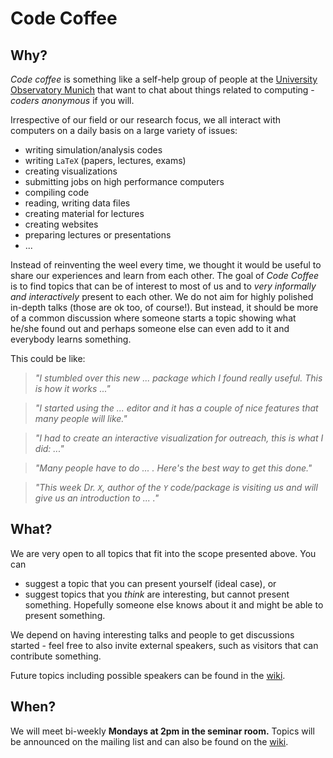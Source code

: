 # Code Coffee

## Why?

*Code coffee* is something like a self-help group of people at the [University Observatory Munich](http://www.usm.lmu.de) that want to chat about things related to computing - *coders anonymous* if you will.

Irrespective of our field or our research focus, we all interact with computers on a daily basis on a large variety of issues:

- writing simulation/analysis codes
- writing `LaTeX` (papers, lectures, exams)
- creating visualizations
- submitting jobs on high performance computers
- compiling code
- reading, writing data files
- creating material for lectures
- creating websites
- preparing lectures or presentations
- ...

Instead of reinventing the weel every time, we thought it would be useful to share our experiences and learn from each other. The goal of *Code Coffee* is to find topics that can be of interest to most of us and to *very informally and interactively* present to each other. We do not aim for highly polished in-depth talks (those are ok too, of course!). But instead, it should be more of a common discussion where someone starts a topic showing what he/she found out and perhaps someone else can even add to it and everybody learns something.

This could be like:

> *"I stumbled over this new ... package which I found really useful. This is how it works ..."*

> *"I started using the ... editor and it has a couple of nice features that many people will like."*

> *"I had to create an interactive visualization for outreach, this is what I did: ..."*

> *"Many people have to do ... . Here's the best way to get this done."*

> *"This week Dr. `X`, author of the `Y` code/package is visiting us and will give us an introduction to ... ."*

## What?

We are very open to all topics that fit into the scope presented above. You can

- suggest a topic that you can present yourself (ideal case), or
- suggest topics that you *think* are interesting, but cannot present something. Hopefully someone else knows about it and might be able to present something.

We depend on having interesting talks and people to get discussions started - feel free to also invite external speakers, such as visitors that can contribute something.

Future topics including possible speakers can be found in the [wiki](https://github.com/birnstiel/code-coffee/wiki).

## When?

We will meet bi-weekly **Mondays at 2pm in the seminar room.** Topics will be announced on the mailing list and can also be found on the [wiki](https://github.com/birnstiel/code-coffee/wiki).
